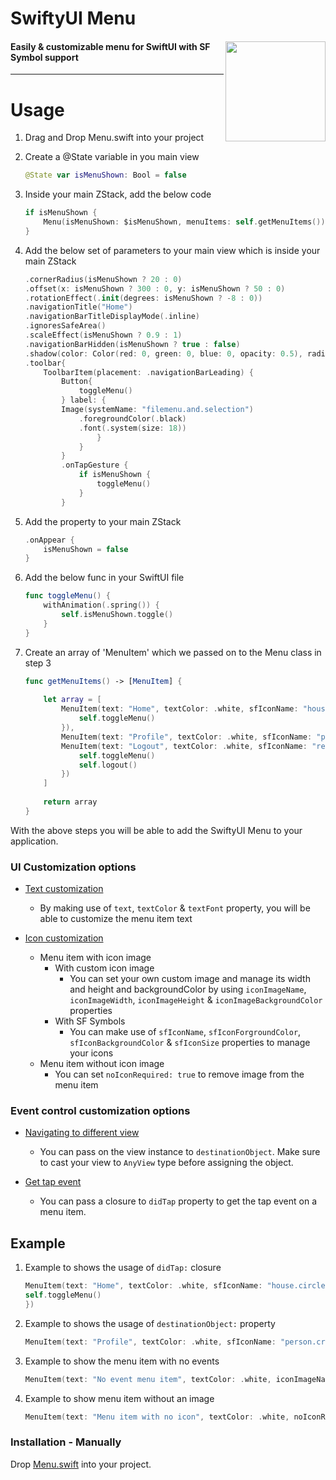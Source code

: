 <p><h1 align="left">SwiftyUI Menu</h1></p>
<div><p><img align="right" src="https://github.com/deepakpillai/AngleSideMenu/blob/main/AngleMenu.gif" width="160" />
</p>
<p><h4>Easily & customizable menu for SwiftUI with SF Symbol support</h4></p>

___

# Usage

1. Drag and Drop Menu.swift into your project
2. Create a @State variable in you main view 
    ```swift
    @State var isMenuShown: Bool = false
    ```
3. Inside your main ZStack, add the below code 
    ```swift
    if isMenuShown {
        Menu(isMenuShown: $isMenuShown, menuItems: self.getMenuItems())
    }
    ```
4. Add the below set of parameters to your main view which is inside your main ZStack
    ```swift
    .cornerRadius(isMenuShown ? 20 : 0)
    .offset(x: isMenuShown ? 300 : 0, y: isMenuShown ? 50 : 0)
    .rotationEffect(.init(degrees: isMenuShown ? -8 : 0))
    .navigationTitle("Home")
    .navigationBarTitleDisplayMode(.inline)
    .ignoresSafeArea()
    .scaleEffect(isMenuShown ? 0.9 : 1)
    .navigationBarHidden(isMenuShown ? true : false)
    .shadow(color: Color(red: 0, green: 0, blue: 0, opacity: 0.5), radius: 10, x: -10, y: 10)
    .toolbar{
        ToolbarItem(placement: .navigationBarLeading) {
            Button{
                toggleMenu()
            } label: {
            Image(systemName: "filemenu.and.selection")
                .foregroundColor(.black)
                .font(.system(size: 18))
                    }
                }
            }
            .onTapGesture {
                if isMenuShown {
                    toggleMenu()
                }
            }
    ```
5. Add the property to your main ZStack
    ```swift
    .onAppear {
        isMenuShown = false
    }
    ```

6. Add the below func in your SwiftUI file
    ```swift
    func toggleMenu() {
        withAnimation(.spring()) {
            self.isMenuShown.toggle()
        }
    }
    ```

7. Create an array of 'MenuItem' which we passed on to the Menu class in step 3 

    ```swift
    func getMenuItems() -> [MenuItem] {
        
        let array = [
            MenuItem(text: "Home", textColor: .white, sfIconName: "house.circle", sfIconForgroundColor: .white, didTap: {
                self.toggleMenu()
            }),
            MenuItem(text: "Profile", textColor: .white, sfIconName: "person.crop.circle", sfIconForgroundColor: .white, destinationObject: AnyView(Profile())),
            MenuItem(text: "Logout", textColor: .white, sfIconName: "rectangle.portrait.and.arrow.right", sfIconForgroundColor: .white, didTap: {
                self.toggleMenu()
                self.logout()
            })
        ]
        
        return array
    }
    ```
    
With the above steps you will be able to add the SwiftyUI Menu to your application.

### UI Customization options
* <u>Text customization</u>
    * By making use of `text`, `textColor` & `textFont` property, you will be able to customize the menu item text

* <u>Icon customization</u>
    * Menu item with icon image
        * With custom icon image 
            * You can set your own custom image and manage its width and height and backgroundColor by using `iconImageName`, `iconImageWidth`, `iconImageHeight` & `iconImageBackgroundColor` properties
        * With SF Symbols 
            * You can make use of `sfIconName`, `sfIconForgroundColor`, `sfIconBackgroundColor` & `sfIconSize` properties to manage your icons
    * Menu item without icon image
        * You can set `noIconRequired: true` to remove image from the menu item

### Event control customization options
* <u>Navigating to different view</u> 
    * You can pass on the view instance to `destinationObject`. Make sure to cast your view to `AnyView` type before assigning the object.
    
* <u>Get tap event</u>
    * You can pass a closure to `didTap` property to get the tap event on a menu item.
  
## Example
1. Example to shows the usage of `didTap:` closure
    ```swift
    MenuItem(text: "Home", textColor: .white, sfIconName: "house.circle", sfIconForgroundColor: .white, didTap: {
    self.toggleMenu()
    })
    ```  
  
2. Example to shows the usage of `destinationObject:` property
    ```swift
    MenuItem(text: "Profile", textColor: .white, sfIconName: "person.crop.circle", sfIconForgroundColor: .white, destinationObject: AnyView(Profile()))
    ```
  
3. Example to show the menu item with no events
    ```swift
    MenuItem(text: "No event menu item", textColor: .white, iconImageName: "apple", iconImageWidth: 40.0, iconImageHeight: 40.0)
    ```
4. Example to show menu item without an image 
    ```swift
    MenuItem(text: "Menu item with no icon", textColor: .white, noIconRequired: true, destinationObject: AnyView(Settings()))
    ```

### Installation - Manually

Drop [Menu.swift](https://github.com/deepakpillai/SwiftyUI-Menu/blob/main/SwiftyUIMenu/Menu.swift) into your project.

<br>
<br>
<br>
